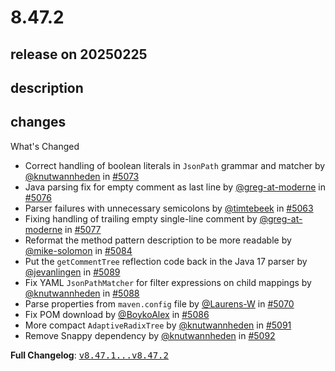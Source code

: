 # 8.47.2

## release on 20250225

## description

## changes

What's Changed

* Correct handling of boolean literals in <code>JsonPath</code> grammar and matcher by <a class="user-mention notranslate" data-hovercard-type="user" data-hovercard-url="/users/knutwannheden/hovercard" data-octo-click="hovercard-link-click" data-octo-dimensions="link_type:self" href="https://github.com/knutwannheden">@knutwannheden</a> in <a class="issue-link js-issue-link" data-error-text="Failed to load title" data-id="2866604348" data-permission-text="Title is private" data-url="https://github.com/openrewrite/rewrite/issues/5073" data-hovercard-type="pull_request" data-hovercard-url="/openrewrite/rewrite/pull/5073/hovercard" href="https://github.com/openrewrite/rewrite/pull/5073">#5073</a>
* Java parsing fix for empty comment as last line by <a class="user-mention notranslate" data-hovercard-type="user" data-hovercard-url="/users/greg-at-moderne/hovercard" data-octo-click="hovercard-link-click" data-octo-dimensions="link_type:self" href="https://github.com/greg-at-moderne">@greg-at-moderne</a> in <a class="issue-link js-issue-link" data-error-text="Failed to load title" data-id="2868052873" data-permission-text="Title is private" data-url="https://github.com/openrewrite/rewrite/issues/5076" data-hovercard-type="pull_request" data-hovercard-url="/openrewrite/rewrite/pull/5076/hovercard" href="https://github.com/openrewrite/rewrite/pull/5076">#5076</a>
* Parser failures with unnecessary semicolons by <a class="user-mention notranslate" data-hovercard-type="user" data-hovercard-url="/users/timtebeek/hovercard" data-octo-click="hovercard-link-click" data-octo-dimensions="link_type:self" href="https://github.com/timtebeek">@timtebeek</a> in <a class="issue-link js-issue-link" data-error-text="Failed to load title" data-id="2861807248" data-permission-text="Title is private" data-url="https://github.com/openrewrite/rewrite/issues/5063" data-hovercard-type="pull_request" data-hovercard-url="/openrewrite/rewrite/pull/5063/hovercard" href="https://github.com/openrewrite/rewrite/pull/5063">#5063</a>
* Fixing handling of trailing empty single-line comment by <a class="user-mention notranslate" data-hovercard-type="user" data-hovercard-url="/users/greg-at-moderne/hovercard" data-octo-click="hovercard-link-click" data-octo-dimensions="link_type:self" href="https://github.com/greg-at-moderne">@greg-at-moderne</a> in <a class="issue-link js-issue-link" data-error-text="Failed to load title" data-id="2868332911" data-permission-text="Title is private" data-url="https://github.com/openrewrite/rewrite/issues/5077" data-hovercard-type="pull_request" data-hovercard-url="/openrewrite/rewrite/pull/5077/hovercard" href="https://github.com/openrewrite/rewrite/pull/5077">#5077</a>
* Reformat the method pattern description to be more readable by <a class="user-mention notranslate" data-hovercard-type="user" data-hovercard-url="/users/mike-solomon/hovercard" data-octo-click="hovercard-link-click" data-octo-dimensions="link_type:self" href="https://github.com/mike-solomon">@mike-solomon</a> in <a class="issue-link js-issue-link" data-error-text="Failed to load title" data-id="2869747842" data-permission-text="Title is private" data-url="https://github.com/openrewrite/rewrite/issues/5084" data-hovercard-type="pull_request" data-hovercard-url="/openrewrite/rewrite/pull/5084/hovercard" href="https://github.com/openrewrite/rewrite/pull/5084">#5084</a>
* Put the <code>getCommentTree</code> reflection code back in the Java 17 parser by <a class="user-mention notranslate" data-hovercard-type="user" data-hovercard-url="/users/jevanlingen/hovercard" data-octo-click="hovercard-link-click" data-octo-dimensions="link_type:self" href="https://github.com/jevanlingen">@jevanlingen</a> in <a class="issue-link js-issue-link" data-error-text="Failed to load title" data-id="2870751284" data-permission-text="Title is private" data-url="https://github.com/openrewrite/rewrite/issues/5089" data-hovercard-type="pull_request" data-hovercard-url="/openrewrite/rewrite/pull/5089/hovercard" href="https://github.com/openrewrite/rewrite/pull/5089">#5089</a>
* Fix YAML <code>JsonPathMatcher</code> for filter expressions on child mappings by <a class="user-mention notranslate" data-hovercard-type="user" data-hovercard-url="/users/knutwannheden/hovercard" data-octo-click="hovercard-link-click" data-octo-dimensions="link_type:self" href="https://github.com/knutwannheden">@knutwannheden</a> in <a class="issue-link js-issue-link" data-error-text="Failed to load title" data-id="2870678439" data-permission-text="Title is private" data-url="https://github.com/openrewrite/rewrite/issues/5088" data-hovercard-type="pull_request" data-hovercard-url="/openrewrite/rewrite/pull/5088/hovercard" href="https://github.com/openrewrite/rewrite/pull/5088">#5088</a>
* Parse properties from <code>maven.config</code> file by <a class="user-mention notranslate" data-hovercard-type="user" data-hovercard-url="/users/Laurens-W/hovercard" data-octo-click="hovercard-link-click" data-octo-dimensions="link_type:self" href="https://github.com/Laurens-W">@Laurens-W</a> in <a class="issue-link js-issue-link" data-error-text="Failed to load title" data-id="2865652499" data-permission-text="Title is private" data-url="https://github.com/openrewrite/rewrite/issues/5070" data-hovercard-type="pull_request" data-hovercard-url="/openrewrite/rewrite/pull/5070/hovercard" href="https://github.com/openrewrite/rewrite/pull/5070">#5070</a>
* Fix POM download by <a class="user-mention notranslate" data-hovercard-type="user" data-hovercard-url="/users/BoykoAlex/hovercard" data-octo-click="hovercard-link-click" data-octo-dimensions="link_type:self" href="https://github.com/BoykoAlex">@BoykoAlex</a> in <a class="issue-link js-issue-link" data-error-text="Failed to load title" data-id="2870175663" data-permission-text="Title is private" data-url="https://github.com/openrewrite/rewrite/issues/5086" data-hovercard-type="pull_request" data-hovercard-url="/openrewrite/rewrite/pull/5086/hovercard" href="https://github.com/openrewrite/rewrite/pull/5086">#5086</a>
* More compact <code>AdaptiveRadixTree</code> by <a class="user-mention notranslate" data-hovercard-type="user" data-hovercard-url="/users/knutwannheden/hovercard" data-octo-click="hovercard-link-click" data-octo-dimensions="link_type:self" href="https://github.com/knutwannheden">@knutwannheden</a> in <a class="issue-link js-issue-link" data-error-text="Failed to load title" data-id="2876283133" data-permission-text="Title is private" data-url="https://github.com/openrewrite/rewrite/issues/5091" data-hovercard-type="pull_request" data-hovercard-url="/openrewrite/rewrite/pull/5091/hovercard" href="https://github.com/openrewrite/rewrite/pull/5091">#5091</a>
* Remove Snappy dependency by <a class="user-mention notranslate" data-hovercard-type="user" data-hovercard-url="/users/knutwannheden/hovercard" data-octo-click="hovercard-link-click" data-octo-dimensions="link_type:self" href="https://github.com/knutwannheden">@knutwannheden</a> in <a class="issue-link js-issue-link" data-error-text="Failed to load title" data-id="2877471974" data-permission-text="Title is private" data-url="https://github.com/openrewrite/rewrite/issues/5092" data-hovercard-type="pull_request" data-hovercard-url="/openrewrite/rewrite/pull/5092/hovercard" href="https://github.com/openrewrite/rewrite/pull/5092">#5092</a>

<strong>Full Changelog</strong>: <a class="commit-link" href="https://github.com/openrewrite/rewrite/compare/v8.47.1...v8.47.2"><tt>v8.47.1...v8.47.2</tt></a>

